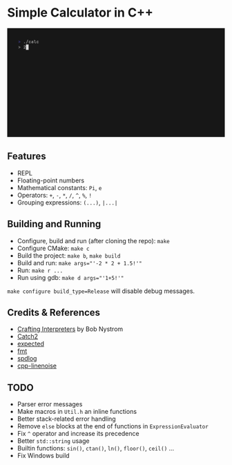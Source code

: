# Simple Calculator in C++

![preview.gif](.github/preview.gif)

## Features
- REPL
- Floating-point numbers
- Mathematical constants: `Pi`, `e`
- Operators: `+`, `-`, `*`, `/`, `^`, `%`, `!`
- Grouping expressions: `(...)`, `|...|`

## Building and Running
- Configure, build and run (after cloning the repo): `make`
- Configure CMake: `make c`
- Build the project: `make b`, `make build`
- Build and run: `make args="'-2 * 2 + 1.5!'"`
- Run: `make r ...`
- Run using gdb: `make d args="'1+5!'"`

`make configure build_type=Release` will disable debug messages.

## Credits & References
- [Crafting Interpreters](https://craftinginterpreters.com/) by Bob Nystrom
- [Catch2](https://github.com/catchorg/Catch2/)
- [expected](https://github.com/TartanLlama/expected)
- [fmt](https://github.com/fmtlib/fmt)
- [spdlog](https://github.com/gabime/spdlog)
- [cpp-linenoise](https://github.com/yhirose/cpp-linenoise)

## TODO
- Parser error messages
- Make macros in `Util.h` an inline functions
- Better stack-related error handling
- Remove `else` blocks at the end of functions in `ExpressionEvaluator`
- Fix `^` operator and increase its precedence
- Better `std::string` usage
- Builtin functions: `sin()`, `ctan()`, `ln()`, `floor()`, `ceil()` ...
- Fix Windows build
